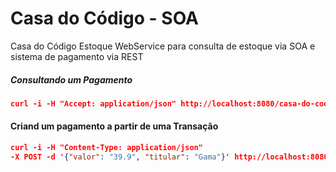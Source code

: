 # Casa do Código - SOA
Casa do Código Estoque WebService para consulta de estoque via SOA e sistema de pagamento via REST

##### Consultando um Pagamento 
```json
curl -i -H "Accept: application/json" http://localhost:8080/casa-do-codigo-webservice/pagamentos/1
```

#### Criand um pagamento a partir de uma Transação

```json
curl -i -H "Content-Type: application/json" 
-X POST -d '{"valor": "39.9", "titular": "Gama"}' http://localhost:8080/casa-do-codigo-webservice/pagamentos
```
